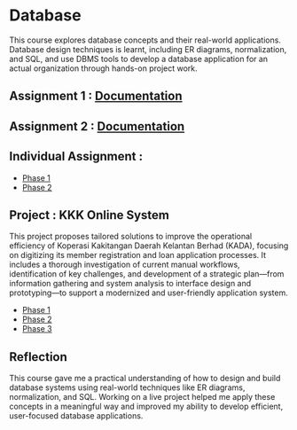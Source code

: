 # Database
This course explores database concepts and their real-world applications. Database design techniques is learnt, including ER diagrams, normalization, and SQL, and use DBMS tools to develop a database application for an actual organization through hands-on project work.

## Assignment 1 : [Documentation](https://github.com/TehRuQian/SECPH-Data-Engineering-UTM/blob/main/SECPH-Year2-Sem1/Database/Assignment%201.pdf)
## Assignment 2 : [Documentation](https://github.com/TehRuQian/SECPH-Data-Engineering-UTM/blob/main/SECPH-Year2-Sem1/Database/Assignment%202.pdf)
## Individual Assignment :
* [Phase 1](https://github.com/TehRuQian/SECPH-Data-Engineering-UTM/blob/main/SECPH-Year2-Sem1/Database/TEH%20RU%20QIAN_SECP2523_AA_PHASE1.pdf)
* [Phase 2](https://github.com/TehRuQian/SECPH-Data-Engineering-UTM/blob/main/SECPH-Year2-Sem1/Database/TEH%20RU%20QIAN_SECP2523_AA_PHASE2.pdf)
## Project : KKK Online System 
This project proposes tailored solutions to improve the operational efficiency of Koperasi Kakitangan Daerah Kelantan Berhad (KADA), focusing on digitizing its member registration and loan application processes. It includes a thorough investigation of current manual workflows, identification of key challenges, and development of a strategic plan—from information gathering and system analysis to interface design and prototyping—to support a modernized and user-friendly application system.
* [Phase 1](https://github.com/TehRuQian/SECPH-Data-Engineering-UTM/blob/main/SECPH-Year2-Sem1/Database/DB%20P1%20Proposal.pdf)
* [Phase 2](https://github.com/TehRuQian/SECPH-Data-Engineering-UTM/blob/main/SECPH-Year2-Sem1/Database/DB%20P2%20Report.pdf)
* [Phase 3](https://github.com/TehRuQian/SECPH-Data-Engineering-UTM/blob/main/SECPH-Year2-Sem1/Database/DB%20P3%20Report.pdf)

## Reflection
This course gave me a practical understanding of how to design and build database systems using real-world techniques like ER diagrams, normalization, and SQL. Working on a live project helped me apply these concepts in a meaningful way and improved my ability to develop efficient, user-focused database applications.
